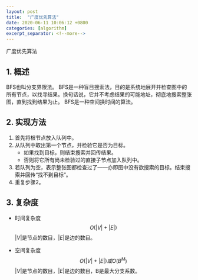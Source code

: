 ```yaml
---
layout: post
title:  "广度优先算法"
date: 2020-06-11 10:06:12 +0800
categories: [algorithm]
excerpt_separator: <!--more-->
---
```

广度优先算法
<!--more-->

## 1. 概述
BFS也叫分支界限法。
BFS是一种盲目搜索法，目的是系统地展开并检查图中的所有节点，以找寻结果。换句话说，它并不考虑结果的可能地址，彻底地搜索整张图，直到找到结果为止。
BFS是一种空间换时间的算法。

## 2. 实现方法
1. 首先将根节点放入队列中。
2. 从队列中取出第一个节点，并检验它是否为目标。
    * 如果找到目标，则结束搜索并回传结果。
    * 否则将它所有尚未检验过的直接子节点加入队列中。
3. 若队列为空，表示整张图都检查过了——亦即图中没有欲搜索的目标。结束搜索并回传“找不到目标”。
4. 重复步骤2。

## 3. 复杂度

* 时间复杂度
$${\displaystyle O(|V|+|E|)}$$
${\displaystyle |V|}$是节点的数目，${\displaystyle |E|}$是边的数目。

* 空间复杂度
$${\displaystyle O(|V|+|E|)}或 {\displaystyle O(B^{M})}$$
${\displaystyle |V|}$是节点的数目，${\displaystyle |E|}$是边的数目，B是最大分支系数。